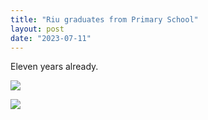 ```yaml
---
title: "Riu graduates from Primary School"
layout: post
date: "2023-07-11"
---
```


Eleven years already.

![](/assets/images/2023/20230622_194327-461x1024.jpg)

![](/assets/images/2023/20230622_194311-1024x461.jpg)
